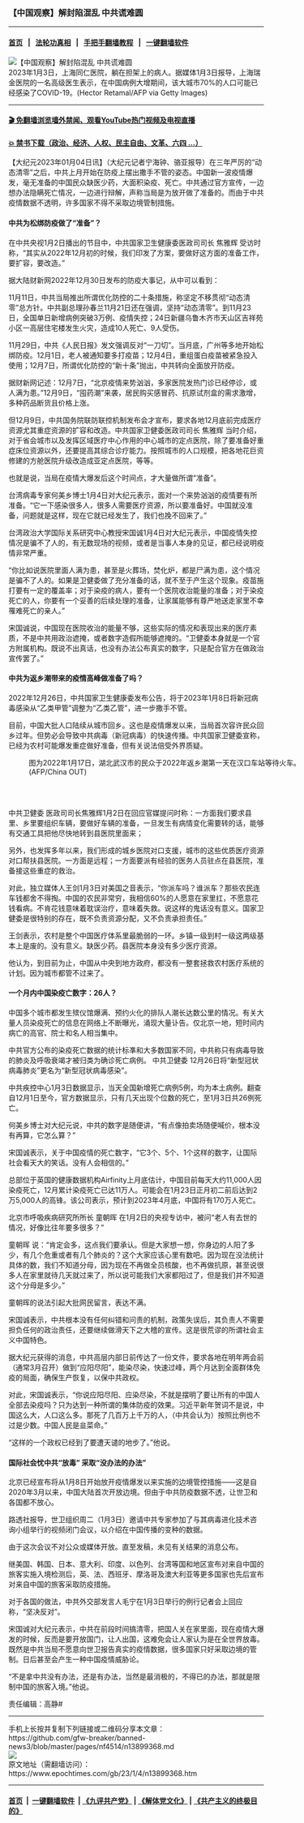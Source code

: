 ### 【中国观察】解封陷混乱 中共谎难圆
------------------------

#### [首页](https://github.com/gfw-breaker/banned-news3/blob/master/README.md) &nbsp;&nbsp;|&nbsp;&nbsp; [法轮功真相](https://github.com/begood0513/basic/blob/master/README.md)  &nbsp;&nbsp;|&nbsp;&nbsp; [手把手翻墙教程](https://github.com/gfw-breaker/guides/wiki)  &nbsp;&nbsp;|&nbsp;&nbsp; [一键翻墙软件](https://github.com/gfw-breaker/nogfw/blob/master/README.md)  



<div><img alt="【中国观察】解封陷混乱 中共谎难圆" class="attachment-djy_600_400 size-djy_600_400 wp-post-image" src="https://i.epochtimes.com/assets/uploads/2023/01/id13899462-GettyImages-1245955578-600x400.jpg"/>
<div class="caption">
 2023年1月3日，上海同仁医院，躺在担架上的病人。据媒体1月3日报导，上海瑞金医院的一名高级医生表示，在中国病例大增期间，该大城市70%的人口可能已经感染了COVID-19。(Hector Retamal/AFP via Getty Images)
</div></div><hr/>

#### [ 🎬  免翻墙浏览墙外禁闻、观看YouTube热门视频及电视直播](https://github.com/gfw-breaker/HelloWorld)

#### [ 💥  禁书下载（政治、经济、人权、民主自由、文革、六四 ...）](https://github.com/gfw-breaker/books/blob/master/README.md)

<div><p>
 【大纪元2023年01月04日讯】（大纪元记者宁海钟、骆亚报导）在三年严厉的“动态清零”之后，中共上月开始在防疫上摆出撒手不管的姿态。中国新一波疫情爆发，毫无准备的中国民众缺医少药，大面积染疫、死亡。中共通过官方宣传，一边想办法隐瞒死亡情况，一边进行辩解，声称当局是为放开做了准备的。而由于中共疫情数据不透明，许多国家不得不采取边境管制措施。
</p>
<h4>
 中共为松绑防疫做了“准备”？
</h4>
<p>
 在中共央视1月2日播出的节目中，中共国家卫生健康委医政司司长
 <ok href="https://www.epochtimes.com/gb/tag/%E7%84%A6%E9%9B%85%E8%BE%89.html">
  焦雅辉
 </ok>
 受访时称，“其实从2022年12月初的时候，我们印发了方案，要做好这方面的准备工作，要扩容，要改造。”
</p>
<p>
 据大陆财新网2022年12月30日发布的防疫大事记，从中可以看到：
</p>
<p>
 11月11日，中共当局推出所谓优化防控的二十条措施，称坚定不移贯彻“动态清零”总方针。中共副总理孙春兰11月21日还在强调，坚持“动态清零”。到11月23日，全国单日新增病例突破3万例、疫情失控；24日新疆乌鲁木齐市天山区吉祥苑小区一高层住宅楼发生火灾，造成10人死亡、9人受伤。
</p>
<p>
 11月29日，中共《人民日报》发文强调反对“一刀切”。当月底，广州等多地开始松绑防疫。12月1日，老人被通知要多打疫苗；12月4日，重组蛋白疫苗被紧急投入使用；12月7日，所谓优化防控的“新十条”抛出，中共转向全面放开防疫。
</p>
<p>
 据财新网记述：12月7日，“北京疫情来势汹汹，多家医院发热门诊已经停诊，或人满为患。”12月9日，“囤药潮”来袭，居民购买感冒药、抗原试剂盒的需求激增，多种药品断货且价格上涨。
</p>
<p>
 但12月9日，中共国务院联防联控机制发布会才宣布，要求各地12月底前完成医疗资源尤其重症资源的扩容和改造。中共国家卫健委医政司司长
 <ok href="https://www.epochtimes.com/gb/tag/%E7%84%A6%E9%9B%85%E8%BE%89.html">
  焦雅辉
 </ok>
 当时介绍，对于省会城市以及发挥区域医疗中心作用的中心城市的定点医院，除了要准备好重症床位资源以外，还要提高其综合诊疗能力。按照城市的人口规模，把各地花巨资修建的方舱医院升级改造成亚定点医院，等等。
</p>
<p>
 也就是说，当局在疫情大爆发后这个时间点，才大量做所谓“准备”。
</p>
<p>
 台湾病毒专家何美乡博士1月4日对大纪元表示，面对一个来势汹汹的疫情要有所准备。“它一下感染很多人，很多人需要医疗资源，所以要准备好。中国就没准备，问题就是这样，现在它就已经发生了，我们也挽不回来了。”
</p>
<p>
 台湾政治大学国际关系研究中心教授宋国诚1月4日对大纪元表示，中国疫情失控情况是骗不了人的，有无数现场的视频，或者是当事人本身的见证，都已经说明疫情非常严重。
</p>
<p>
 “你比如说医院里面人满为患，甚至是火葬场，焚化炉，都是尸满为患，这个情况是骗不了人的。如果是卫健委做了充分准备的话，就不至于产生这个现象。疫苗施打要有一定的覆盖率；对于染疫的病人，要有一个医院收治能量的准备；对于染疫死亡的人，你要有一个妥善的后续处理的准备，让家属能够有尊严地送走家里不幸罹难死亡的亲人。”
</p>
<p>
 宋国诚说，中国现在医院收治的能量不够，这些实际的情况和表现出来的医疗素质，不是中共用政治遮掩，或者数字造假所能够遮掩的。“卫健委本身就是一个官方附属机构。既说不出真话，也没有办法公布真实的数字，只是配合官方在做政治宣传罢了。”
</p>
<h4>
 中共为返乡潮带来的疫情高峰做准备了吗？
</h4>
<p>
 2022年12月26日，中共国家卫生健康委发布公告，将于2023年1月8日将新冠病毒感染从“乙类甲管”调整为“乙类乙管”，进一步撒手不管。
</p>
<p>
 目前，中国大批人口陆续从城市回乡。这也是疫情爆发以来，当局首次容许民众回乡过年。但势必会导致中共病毒（新冠病毒）的快速传播。中共国家卫健委宣称，已经为农村可能爆发重症做好准备，但有关说法倍受外界质疑。
</p>
<figure aria-describedby="caption-attachment-13522532" class="wp-caption aligncenter" id="attachment_13522532" style="width: 600px">
 <ok href="https://i.epochtimes.com/assets/uploads/2022/01/id13522532-000_9WC67N.jpg" target="_blank">
  <img alt="" class="size-large wp-image-13522532" src="https://i.epochtimes.com/assets/uploads/2022/01/id13522532-000_9WC67N-600x400.jpg"/>
 </ok>
 <br/><figcaption class="wp-caption-text" id="caption-attachment-13522532">
  图为2022年1月17日，湖北武汉市的民众于2022年返乡潮第一天在汉口车站等待火车。(AFP/China OUT)
 </figcaption><br/>
</figure><br/>
<p>
 <ok href="https://www.epochtimes.com/gb/tag/%E4%B8%AD%E5%85%B1%E5%8D%AB%E5%81%A5%E5%A7%94.html">
  中共卫健委
 </ok>
 医政司司长焦雅辉1月2日在回应官媒提问时称：一方面我们要求县里、乡里要组织车辆，要做好车辆的准备，一旦发生有病情变化需要转的话，能够有交通工具把他尽快地转到县医院里面来；
</p>
<p>
 另外，也发挥多年以来，我们形成的城乡医院对口支援，城市的这些优质医疗资源对口帮扶县医院。一方面是远程；一方面要派有经验的医务人员驻点在县医院，准备接这些重症的救治。
</p>
<p>
 对此，独立媒体人王剑1月3日对美国之音表示，“你派车吗？谁派车？那些农民连车钱都舍不得掏。中国的农民非常穷，我相信60%的人愿意在家里扛，不愿意花钱看病。不肯花钱意味着耽误治疗，意味着失救。说这样的鬼话没有意义。国家卫健委是很特别的存在，既不负责资源分配，又不负责承担责任。”
</p>
<p>
 王剑表示，农村是整个中国医疗体系里最脆弱的一环。乡镇一级到村一级这两级基本上是废的。没有意义。缺医少药。县医院本身没有多少医疗资源。
</p>
<p>
 他认为，到目前为止，中国从中央到地方政府，都没有一整套拯救农村医疗系统的计划。因为城市都管不过来了。
</p>
<h4>
 一个月内中国染疫亡数字：26人？
</h4>
<p>
 中国多个城市都发生殡仪馆爆满、预约火化的排队人潮长达数公里的情况。有关大量人员染疫死亡的信息在网络上不断曝光，涌现大量讣告。仅北京一地，短时间内病亡的高官、院士和名人相当集中。
</p>
<p>
 中共官方公布的染疫死亡数据的统计标凖和大多数国家不同，中共称只有病毒导致的肺炎及呼吸衰竭才被归类为确诊死亡病例。
 <ok href="https://www.epochtimes.com/gb/tag/%E4%B8%AD%E5%85%B1%E5%8D%AB%E5%81%A5%E5%A7%94.html">
  中共卫健委
 </ok>
 12月26日将“新型冠状病毒肺炎”更名为“新型冠状病毒感染”。
</p>
<p>
 中共疾控中心1月3日数据显示，当天全国新增死亡病例5例，均为本土病例。翻查自12月1日至今，官方数据显示，只有几天出现个位数的死亡，至1月3日共26例死亡。
</p>
<p>
 何美乡博士对大纪元说，中共的数字是随便讲，“有点像拍卖场随便喊价，根本没有再算，它怎么算？”
</p>
<p>
 宋国诚表示，关于中国疫情的死亡数字，“它3个、5个、1个这样的数字，让国际社会看天大的笑话。没有人会相信的。”
</p>
<p>
 总部位于英国的健康数据机构Airfinity上月底估计，中国目前每天大约11,000人因染疫死亡，12月累计染疫死亡已达11万人。可能会在1月23日正月初二前后达到2万5,000人的高锋。该公司表示，预计到2023年4月底，中国将有170万人死亡。
</p>
<p>
 北京市呼吸疾病研究所所长
 <ok href="https://www.epochtimes.com/gb/tag/%E7%AB%A5%E6%9C%9D%E6%99%96.html">
  童朝晖
 </ok>
 在1月2日的央视专访中，被问“老人有去世的情况，好像比往年要多很多？”
</p>
<p>
 <ok href="https://www.epochtimes.com/gb/tag/%E7%AB%A5%E6%9C%9D%E6%99%96.html">
  童朝晖
 </ok>
 说：“肯定会多，这点我们要承认。但是大家想一想，你身边的人阳了多少，有几个危重或者有几个肺炎的？这个大家应该心里有数吧。因为现在没法统计具体的数，我们不知道分母，因为现在不再做全员核酸，也不再做抗原，甚至说很多人在家里就待几天就过来了，所以说可能我们大家都阳过了，但是我们并不知道这个分母是多少。”
</p>
<p>
 童朝晖的说法引起大批网民留言，表达不满。
</p>
<p>
 宋国诚表示，中共根本没有任何纠错和问责的机制，政策失误后，其负责人不需要担负任何的政治责任，还要继续做滑天下之大稽的宣传。这是很荒谬的所谓社会主义中国特色。
</p>
<p>
 据大纪元获得的消息，中共高层内部日前传达了一份文件，要求各地在明年两会前（通常3月召开）做到“应阳尽阳”，能染尽染，快速过峰，两个月达到全面群体免疫的局面，确保生产恢复，以保中共政权。
</p>
<p>
 对此，宋国诚表示，“你说应阳尽阳、应染尽染，不就是摆明了要让所有的中国人全部去染疫吗？只为达到一种所谓的集体防疫的效果。习近平新年贺词不是说，中国这么大，人口这么多。那死了几百万上千万的人，（中共会认为）按照比例也不过是少数。中国人民是韭菜命。”
</p>
<p>
 “这样的一个政权已经到了要遭天谴的地步了。”他说。
</p>
<h4>
 国际社会忧中共“放毒” 采取“没办法的办法”
</h4>
<p>
 北京已经宣布将从1月8日开始放开疫情爆发以来实施的边境管控措施——这是自2020年3月以来，中国大陆首次开放边境。但由于中共防疫数据不透，让世卫和各国都不放心。
</p>
<p>
 路透社报导，世卫组织周二（1月3日）邀请中共专家参加了与其病毒进化技术咨询小组举行的视频闭门会议，以介绍在中国传播的变种的数据。
</p>
<p>
 由于这次会议不对公众或媒体开放。直至发稿，未见有关结果的消息公布。
</p>
<p>
 继美国、韩国、日本、意大利、印度、以色列、台湾等国和地区宣布对来自中国的旅客实施入境检测后，英、法、西班牙、摩洛哥及澳大利亚等更多国家也先后宣布对来自中国的旅客采取防疫措施。
</p>
<p>
 对于各国的做法，中共外交部发言人毛宁在1月3日举行的例行记者会上回应称，“坚决反对”。
</p>
<p>
 宋国诚对大纪元表示，中共在前段时间搞清零，把国人关在家里面，现在疫情大爆发的时候，反而是要开放国门，让人出国，这难免会让人家认为是在全世界放毒。既然是中共当局不愿意向世卫报告真实的疫情数据，很多国家只好采取边境的管制。日后甚至会产生一种中国疫情威胁论。
</p>
<p>
 “不是拿中共没有办法，还是有办法，当然是最消极的，不得已的办法，那就是限制中国的旅客入境。”他说。
</p>
<p>
 责任编辑：高静#
</p>
</div>
<hr/>
手机上长按并复制下列链接或二维码分享本文章：<br/>
https://github.com/gfw-breaker/banned-news3/blob/master/pages/nf4514/n13899368.md <br/>
<a href='https://github.com/gfw-breaker/banned-news3/blob/master/pages/nf4514/n13899368.md'><img src='https://github.com/gfw-breaker/banned-news3/blob/master/pages/nf4514/n13899368.md.png'/></a> <br/>
原文地址（需翻墙访问）：https://www.epochtimes.com/gb/23/1/4/n13899368.htm


------------------------
#### [首页](https://github.com/gfw-breaker/banned-news3/blob/master/README.md) &nbsp;|&nbsp; [一键翻墙软件](https://github.com/gfw-breaker/nogfw/blob/master/README.md) &nbsp;| [《九评共产党》](https://github.com/gfw-breaker/9ping.md/blob/master/README.md#九评之一评共产党是什么) | [《解体党文化》](https://github.com/gfw-breaker/jtdwh.md/blob/master/README.md) | [《共产主义的终极目的》](https://github.com/gfw-breaker/gczydzjmd.md/blob/master/README.md)


<img src='http://gfw-breaker.win/banned-news3/pages/nf4514/n13899368.md' width='0px' height='0px'/>